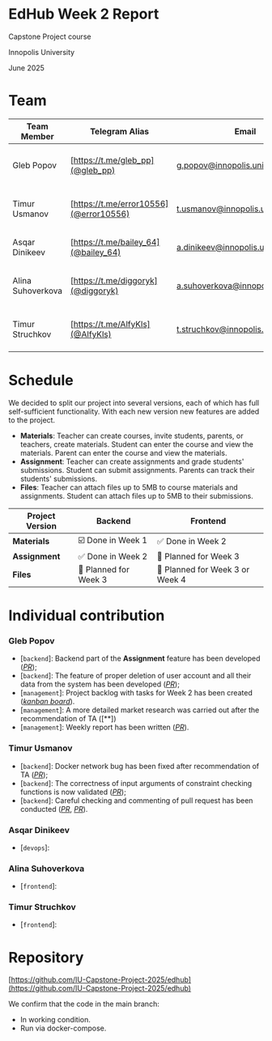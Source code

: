 # EdHub Week 2 Report

<aside>

Capstone Project course

Innopolis University

June 2025

</aside>

# Team

| Team Member | Telegram Alias | Email | Track |
| --- | --- | --- | --- |
| Gleb Popov | [https://t.me/gleb_pp](@gleb_pp) | g.popov@innopolis.university | Backend Developer, Project Manager |
| Timur Usmanov | [https://t.me/error10556](@error10556) | t.usmanov@innopolis.university | Backend Developer, **Backend Lead** |
| Asqar Dinikeev | [https://t.me/bailey_64](@bailey_64) | a.dinikeev@innopolis.university | Backend Developer, DevOps |
| Alina Suhoverkova | [https://t.me/diggoryk](@diggoryk) | a.suhoverkova@innopolis.university | Frontend Developer, **Frontend Lead** |
| Timur Struchkov | [https://t.me/AlfyKls](@AlfyKls) | t.struchkov@innopolis.university | Frontend Developer, UX/UI designer |

# Schedule

We decided to split our project into several versions, each of which has full self-sufficient functionality. With each new version new features are added to the project.

- **Materials**: Teacher can create courses, invite students, parents, or teachers, create materials. Student can enter the course and view the materials. Parent can enter the course and view the materials.
- **Assignment**: Teacher can create assignments and grade students' submissions. Student can submit assignments. Parents can track their students' submissions.
- **Files**: Teacher can attach files up to 5MB to course materials and assignments. Student can attach files up to 5MB to their submissions.

| Project Version | Backend | Frontend |
| --- | --- | --- |
| **Materials** | :ballot_box_with_check: Done in Week 1 | :white_check_mark: Done in Week 2 |
| **Assignment** | :white_check_mark: Done in Week 2 | :black_square_button: Planned for Week 3 |
| **Files** | :black_square_button: Planned for Week 3 | :black_square_button: Planned for Week 3 or Week 4 |

# Individual contribution

### Gleb Popov
- [`backend`]: Backend part of the **Assignment** feature has been developed ([*PR*](https://github.com/IU-Capstone-Project-2025/edhub/pull/21));
- [`backend`]: The feature of proper deletion of user account and all their data from the system has been developed ([*PR*](https://github.com/IU-Capstone-Project-2025/edhub/pull/22));
- [`management`]: Project backlog with tasks for Week 2 has been created ([*kanban board*](https://github.com/orgs/IU-Capstone-Project-2025/projects/14/views/1)).
- [`management`]: A more detailed market research was carried out after the recommendation of TA ([**])
- [`management`]: Weekly report has been written ([*PR*](https://github.com/)).
<!-- add link for the pull request with weekly report -->

### Timur Usmanov
- [`backend`]: Docker network bug has been fixed after recommendation of TA ([*PR*](https://github.com/IU-Capstone-Project-2025/edhub/pull/6));
- [`backend`]: The correctness of input arguments of constraint checking functions is now validated ([*PR*](https://github.com/IU-Capstone-Project-2025/edhub/pull/23));
- [`backend`]: Careful checking and commenting of pull request has been conducted ([*PR*](https://github.com/IU-Capstone-Project-2025/edhub/pull/21), [*PR*](https://github.com/IU-Capstone-Project-2025/edhub/pull/22)).

### Asqar Dinikeev
- [`devops`]:

### Alina Suhoverkova
- [`frontend`]:

### Timur Struchkov
- [`frontend`]:

# Repository

[https://github.com/IU-Capstone-Project-2025/edhub](https://github.com/IU-Capstone-Project-2025/edhub)

We confirm that the code in the main branch:

- In working condition.
- Run via docker-compose.